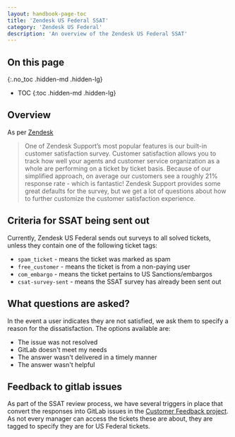 ```yaml
---
layout: handbook-page-toc
title: 'Zendesk US Federal SSAT'
category: 'Zendesk US Federal'
description: 'An overview of the Zendesk US Federal SSAT'
---
```


## On this page
{:.no_toc .hidden-md .hidden-lg}

- TOC
{:toc .hidden-md .hidden-lg}

## Overview

As per
[Zendesk](https://support.zendesk.com/hc/en-us/articles/203660816-Customizing-your-customer-satisfaction-survey)

> One of Zendesk Support’s most popular features is our built-in customer
> satisfaction survey. Customer satisfaction allows you to track how well your
> agents and customer service organization as a whole are performing on a
> ticket by ticket basis. Because of our simplified approach, on average our
> customers see a roughly 21% response rate - which is fantastic! Zendesk
> Support provides some great defaults for the survey, but we get a lot of
> questions about how to further customize the customer satisfaction
> experience. 

## Criteria for SSAT being sent out

Currently, Zendesk US Federal sends out surveys to all solved tickets, unless
they contain one of the following ticket tags:

* `spam_ticket` - means the ticket was marked as spam
* `free_customer` - means the ticket is from a non-paying user
* `com_embargo` - means the ticket pertains to US Sanctions/embargos
* `csat-survey-sent` - means the SSAT survey has already been sent out

## What questions are asked?

In the event a user indicates they are not satisfied, we ask them to specify a
reason for the dissatisfaction. The options available are:

* The issue was not resolved
* GitLab doesn't meet my needs
* The answer wasn't delivered in a timely manner
* The answer wasn't helpful

## Feedback to gitlab issues

As part of the SSAT review process, we have several triggers in place that
convert the responses into GitLab issues in the
[Customer Feedback project](https://gitlab.com/gitlab-com/support/feedback). As
not every manager can access the tickets these are about, they are tagged to
specify they are for US Federal tickets.
